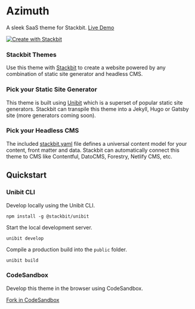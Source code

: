 # Azimuth

A sleek SaaS theme for Stackbit. [Live Demo](https://themes.stackbit.com/demos/azimuth)

[![Create with Stackbit](https://assets.stackbit.com/badge/create-with-stackbit.svg)](https://app.stackbit.com/create?theme=https://github.com/stackbithq/stackbit-theme-azimuth)

### Stackbit Themes

Use this theme with [Stackbit](https://www.stackbit.com) to create a website powered by any combination of static site generator and headless CMS.

### Pick your Static Site Generator

This theme is built using [Unibit](https://docs.stackbit.com/unibit) which is a superset of popular static site generators. Stackbit can transpile this theme into a Jekyll, Hugo or Gatsby site (more generators coming soon).

### Pick your Headless CMS

The included [stackbit.yaml](https://docs.stackbit.com/uniform/stackbit-yaml/) file defines a universal content model for your content, front matter and data. Stackbit can automatically connect this theme to CMS like Contentful, DatoCMS, Forestry, Netlify CMS, etc.

## Quickstart

### Unibit CLI

Develop locally using the Unibit CLI. 

```
npm install -g @stackbit/unibit
```

Start the local development server. 

```
unibit develop
```

Compile a production build into the `public` folder.

```
unibit build
```

### CodeSandbox

Develop this theme in the browser using CodeSandbox.

[Fork in CodeSandbox](https://codesandbox.io/s/github/stackbithq/stackbit-theme-azimuth)
